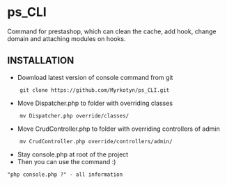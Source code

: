 # ps_CLI
Command for prestashop, which can clean the cache, add hook, change domain and attaching modules on hooks.
## INSTALLATION

* Download latest version of console command from git
```
    git clone https://github.com/Myrkotyn/ps_CLI.git
```
* Move Dispatcher.php to folder with overriding classes
```
    mv Dispatcher.php override/classes/
```
* Move CrudController.php to folder with overriding controllers of admin
```
    mv CrudController.php override/controllers/admin/
```
* Stay console.php at root of the project
* Then you can use the command :)
```
"php console.php ?" - all information
```
